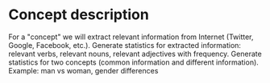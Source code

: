 # 	Concept description
For a "concept" we will extract relevant information from Internet (Twitter, Google, Facebook, etc.).
Generate statistics for extracted information: relevant verbs, relevant nouns, relevant adjectives with frequency.
Generate statistics for two concepts (common information and different information).
Example: man vs woman, gender differences
